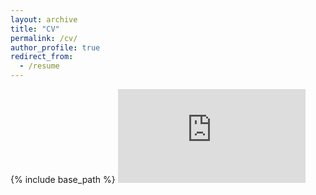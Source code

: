 ```yaml
---
layout: archive
title: "CV"
permalink: /cv/
author_profile: true
redirect_from:
  - /resume
---
```


{% include base_path %}
<embed src="https://svallejovera/svallejovera.github.io/files/vallejo cv.pdf" type="application/pdf"/>

